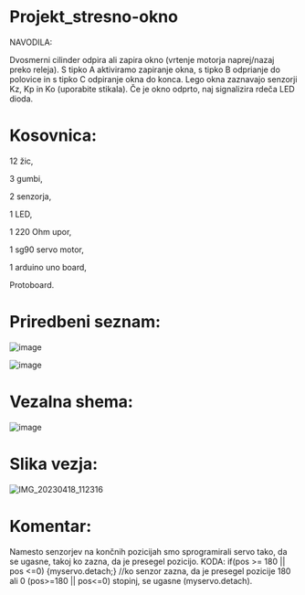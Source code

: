 # Projekt_stresno-okno
NAVODILA:

Dvosmerni cilinder odpira ali zapira okno (vrtenje motorja naprej/nazaj preko releja). S tipko A aktiviramo zapiranje okna, s tipko B odprianje do polovice in s tipko C odpiranje okna do konca. Lego okna zaznavajo senzorji Kz, Kp in Ko (uporabite stikala). Če je okno odprto, naj signalizira rdeča LED dioda.
# Kosovnica:
12 žic,

3 gumbi,

2 senzorja,

1 LED,

1 220 Ohm upor,

1 sg90 servo motor,

1 arduino uno board,

Protoboard.
# Priredbeni seznam:
![image](https://user-images.githubusercontent.com/129844167/230311931-388d5784-e2d7-4cf7-9032-3447032cc622.png)
 
![image](https://user-images.githubusercontent.com/129844167/230312338-d018f66d-73a8-4b0f-a936-e57fb9c45219.png)

# Vezalna shema:
![image](https://user-images.githubusercontent.com/129844167/231115529-f162a9d5-ba3b-42ba-994d-88188da2cecd.png)

# Slika vezja:
![IMG_20230418_112316](https://user-images.githubusercontent.com/129844167/232735480-6970f4a9-55a3-47ba-bd8f-20295241d0e0.jpg)

# Komentar:
Namesto senzorjev na končnih pozicijah smo sprogramirali servo tako, da se ugasne, takoj ko zazna, da je presegel pozicijo. KODA:  if(pos >= 180 || pos <=0) {myservo.detach;}
//ko senzor zazna, da je presegel pozicije 180 ali 0 (pos>=180 || pos<=0) stopinj, se ugasne (myservo.detach).
